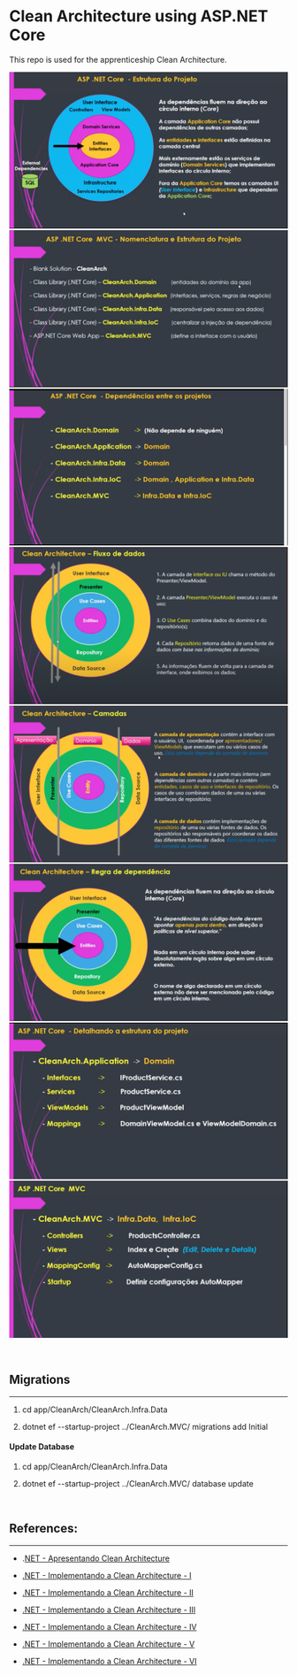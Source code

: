 # Clean Architecture using ASP.NET Core

This repo is used for the apprenticeship Clean Architecture.

![Structure](./docs/structure.png)
![Structure](./docs/structure-1.png)
![Structure](./docs/structure-2.png)
![Structure](./docs/structure-3.png)
![Structure](./docs/structure-4.png)
![Structure](./docs/structure-5.png)
![Structure](./docs/structure-6.png)
![Structure](./docs/structure-7.png)

&nbsp;
## **Migrations**
---
1. cd app/CleanArch/CleanArch.Infra.Data 

2. dotnet ef --startup-project ../CleanArch.MVC/ migrations add Initial

#### **Update Database**
1. cd app/CleanArch/CleanArch.Infra.Data 

2. dotnet ef --startup-project ../CleanArch.MVC/  database update

&nbsp;


## **References:** 
---
* .[NET - Apresentando Clean Architecture](https://youtube.com/watch?v=ZWfrI5Bu6so&si=EnSIkaIECMiOmarE)

* [.NET - Implementando a Clean Architecture - I](https://youtube.com/watch?v=PjBJznRvJqc&si=EnSIkaIECMiOmarE)

* [.NET - Implementando a Clean Architecture - II](https://youtube.com/watch?v=Ase1mJADt00&si=EnSIkaIECMiOmarE)

* [.NET - Implementando a Clean Architecture - III](https://youtube.com/watch?v=y5Fhq8qxboo&si=EnSIkaIECMiOmarE)

* [.NET - Implementando a Clean Architecture - IV](https://youtu.be/ZnJvhD_LNsQ)

* [.NET - Implementando a Clean Architecture - V](https://youtube.com/watch?v=IGnE16_j8Ro&si=EnSIkaIECMiOmarE)

* [.NET - Implementando a Clean Architecture - VI](https://youtube.com/watch?v=jJmeVWCDIDk&si=EnSIkaIECMiOmarE)